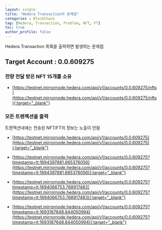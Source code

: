 ```yaml
---
layout: single
title: "Hedera Transaction의 문제점"
categories : BlockChain
tag: [Hedera, Transaction, Problem, NFT, FT]
toc: true
author_profile: false
---
```


Hedera Transaction 목록을 출력하면 발생하는 문제점

## Target Account : 0.0.609275

### 전량 전달 받은 NFT 15개를 소유

- [https://testnet.mirrornode.hedera.com/api/v1/accounts/0.0.609275/nfts](https://testnet.mirrornode.hedera.com/api/v1/accounts/0.0.609275/nfts){:target="_blank"}

### 모든 트렌젝션을 출력

트렌젝션내에는 전송된 NFT/FT의 정보는 노출이 안됨
 
- [https://testnet.mirrornode.hedera.com/api/v1/accounts/0.0.609275](https://testnet.mirrornode.hedera.com/api/v1/accounts/0.0.609275){:target="_blank"}

- [https://testnet.mirrornode.hedera.com/api/v1/accounts/0.0.609275?timestamp=lt:1694397881.665376056](https://testnet.mirrornode.hedera.com/api/v1/accounts/0.0.609275?timestamp=lt:1694397881.665376056){:target="_blank"}

- [https://testnet.mirrornode.hedera.com/api/v1/accounts/0.0.609275?timestamp=lt:1694066753.768917483](https://testnet.mirrornode.hedera.com/api/v1/accounts/0.0.609275?timestamp=lt:1694066753.768917483){:target="_blank"}

- [https://testnet.mirrornode.hedera.com/api/v1/accounts/0.0.609275?timestamp=lt:1693187648.844050994](https://testnet.mirrornode.hedera.com/api/v1/accounts/0.0.609275?timestamp=lt:1693187648.844050994){:target="_blank"}
